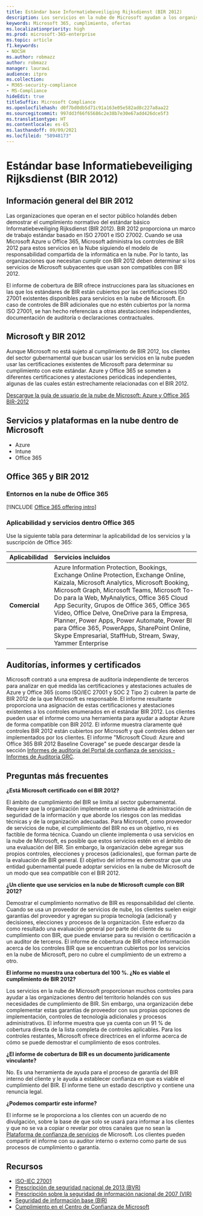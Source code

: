 ```yaml
---
title: Estándar base Informatiebeveiliging Rijksdienst (BIR 2012)
description: Los servicios en la nube de Microsoft ayudan a los organismos del sector público en los Países Bajos a cumplir con el estándar BIR 2012.
keywords: Microsoft 365, cumplimiento, ofertas
ms.localizationpriority: high
ms.prod: microsoft-365-enterprise
ms.topic: article
f1.keywords:
- NOCSH
ms.author: robmazz
author: robmazz
manager: laurawi
audience: itpro
ms.collection:
- M365-security-compliance
- MS-Compliance
hideEdit: true
titleSuffix: Microsoft Compliance
ms.openlocfilehash: d0f7bd0db5d71c91a163e05e582ad8c227a8aa22
ms.sourcegitcommit: 997dd3f66f65686c2e38b7e30e67add426dce5f3
ms.translationtype: HT
ms.contentlocale: es-ES
ms.lasthandoff: 09/09/2021
ms.locfileid: "58948173"
---
```

# <a name="baseline-informatiebeveiliging-rijksdienst-standard-bir-2012"></a>Estándar base Informatiebeveiliging Rijksdienst (BIR 2012)

## <a name="bir-2012-overview"></a>Información general del BIR 2012

Las organizaciones que operan en el sector público holandés deben demostrar el cumplimiento normativo del estándar básico Informatiebeveiliging Rijksdienst (BIR 2012). BIR 2012 proporciona un marco de trabajo estándar basado en ISO 27001 e ISO 27002. Cuando se usa Microsoft Azure u Office 365, Microsoft administra los controles de BIR 2012 para estos servicios en la Nube siguiendo el modelo de responsabilidad compartida de la informática en la nube. Por lo tanto, las organizaciones que necesitan cumplir con BIR 2012 deben determinar si los servicios de Microsoft subyacentes que usan son compatibles con BIR 2012.

El informe de cobertura de BIR ofrece instrucciones para las situaciones en las que los estándares de BIR están cubiertos por las certificaciones ISO 27001 existentes disponibles para servicios en la nube de Microsoft. En caso de controles de BIR adicionales que no estén cubiertos por la norma ISO 27001, se han hecho referencias a otras atestaciones independientes, documentación de auditoría o declaraciones contractuales.

## <a name="microsoft-and-bir-2012"></a>Microsoft y BIR 2012

Aunque Microsoft no está sujeto al cumplimiento de BIR 2012, los clientes del sector gubernamental que buscan usar los servicios en la nube pueden usar las certificaciones existentes de Microsoft para determinar su cumplimiento con este estándar. Azure y Office 365 se someten a diferentes certificaciones y atestaciones periódicas independientes, algunas de las cuales están estrechamente relacionadas con el BIR 2012.

[Descargue la guía de usuario de la nube de Microsoft: Azure y Office 365 BIR-2012](https://go.microsoft.com/fwlink/p/?linkid=2099461)

## <a name="microsoft-in-scope-cloud-platforms--services"></a>Servicios y plataformas en la nube dentro de Microsoft

- Azure
- Intune
- Office 365

## <a name="office-365-and-bir-2012"></a>Office 365 y BIR 2012

### <a name="office-365-cloud-environments"></a>Entornos en la nube de Office 365

[!INCLUDE [Office 365 offering intro](../includes/o365-offering-introduction.md)]

### <a name="office-365-applicability-and-in-scope-services"></a>Aplicabilidad y servicios dentro Office 365

Use la siguiente tabla para determinar la aplicabilidad de los servicios y la suscripción de Office 365:

| **Aplicabilidad** | **Servicios incluidos** |
|:------------------|:----------------------|
| **Comercial** | Azure Information Protection, Bookings, Exchange Online Protection, Exchange Online, Kaizala, Microsoft Analytics, Microsoft Booking, Microsoft Graph, Microsoft Teams, Microsoft To-Do para la Web, MyAnalytics, Office 365 Cloud App Security, Grupos de Office 365, Office 365 Video, Office Delve, OneDrive para la Empresa, Planner, Power Apps, Power Automate, Power BI para Office 365, PowerApps, SharePoint Online, Skype Empresarial, StaffHub, Stream, Sway, Yammer Enterprise |

## <a name="audits-reports-and-certificates"></a>Auditorías, informes y certificados

Microsoft contrató a una empresa de auditoría independiente de terceros para analizar en qué medida las certificaciones y atestaciones actuales de Azure y Office 365 (como ISO/IEC 27001 y SOC 2 Tipo 2) cubren la parte de BIR 2012 de la que Microsoft es responsable. El informe resultante proporciona una asignación de estas certificaciones y atestaciones existentes a los controles enumerados en el estándar BIR 2012. Los clientes pueden usar el informe como una herramienta para ayudar a adoptar Azure de forma compatible con BIR 2012. El informe muestra claramente qué controles BIR 2012 están cubiertos por Microsoft y qué controles deben ser implementados por los clientes. El informe "Microsoft Cloud: Azure and Office 365 BIR 2012 Baseline Coverage" se puede descargar desde la sección [Informes de auditoría del Portal de confianza de servicios - Informes de Auditoría GRC](https://servicetrust.microsoft.com/ViewPage/MSComplianceGuideV3).

## <a name="frequently-asked-questions"></a>Preguntas más frecuentes

**¿Está Microsoft certificado con el BIR 2012?**

El ámbito de cumplimiento del BIR se limita al sector gubernamental. Requiere que la organización implemente un sistema de administración de seguridad de la información y que aborde los riesgos con las medidas técnicas y de la organización adecuadas. Para Microsoft, como proveedor de servicios de nube, el cumplimiento del BIR no es un objetivo, ni es factible de forma técnica. Cuando un cliente implementa o usa servicios en la nube de Microsoft, es posible que estos servicios estén en el ámbito de una evaluación del BIR. Sin embargo, la organización debe agregar sus propios controles, elecciones y procesos (adicionales), que forman parte de la evaluación de BIR general. El objetivo del informe es demostrar que una entidad gubernamental puede adoptar servicios en la nube de Microsoft de un modo que sea compatible con el BIR 2012.

**¿Un cliente que use servicios en la nube de Microsoft cumple con BIR 2012?**

Demostrar el cumplimiento normativo de BIR es responsabilidad del cliente. Cuando se usa un proveedor de servicios de nube, los clientes suelen exigir garantías del proveedor y agregan su propia tecnología (adicional) y decisiones, elecciones y procesos de la organización. Este esfuerzo da como resultado una evaluación general por parte del cliente de su cumplimiento con BIR, que puede enviarse para su revisión o certificación a un auditor de terceros. El informe de cobertura de BIR ofrece información acerca de los controles BIR que se encuentran cubiertos por los servicios en la nube de Microsoft, pero no cubre el cumplimiento de un extremo a otro.

**El informe no muestra una cobertura del 100 %. ¿No es viable el cumplimiento de BIR 2012?**

Los servicios en la nube de Microsoft proporcionan muchos controles para ayudar a las organizaciones dentro del territorio holandés con sus necesidades de cumplimiento de BIR. Sin embargo, una organización debe complementar estas garantías de proveedor con sus propias opciones de implementación, controles de tecnología adicionales y procesos administrativos. El informe muestra que ya cuenta con un 91 % de cobertura directa de la lista completa de controles aplicables. Para los controles restantes, Microsoft ofrece directrices en el informe acerca de cómo se puede demostrar el cumplimiento de esos controles.

**¿El informe de cobertura de BIR es un documento jurídicamente vinculante?**

No. Es una herramienta de ayuda para el proceso de garantía del BIR interno del cliente y le ayuda a establecer confianza en que es viable el cumplimiento del BIR. El informe tiene un estado descriptivo y contiene una renuncia legal.

**¿Podemos compartir este informe?**

El informe se le proporciona a los clientes con un acuerdo de no divulgación, sobre la base de que solo se usará para informar a los clientes y que no se va a copiar o revelar por otros canales que no sean la [Plataforma de confianza de servicios](https://www.microsoft.com/TrustCenter/STP/default.aspx) de Microsoft. Los clientes pueden compartir el informe con su auditor interno o externo como parte de sus procesos de cumplimiento o garantía.

## <a name="resources"></a>Recursos

- [ISO-IEC 27001](offering-iso-27001.md)
- [Prescripción de seguridad nacional de 2013 (BVR)](https://wetten.overheid.nl/BWBR0033512/2013-06-01)
- [Prescripción sobre la seguridad de información nacional de 2007 (VIR)](https://wetten.overheid.nl/BWBR0022141/2007-07-01)
- [Seguridad de información base (BIR)](https://www.earonline.nl/index.php/BIR_2012)
- [Cumplimiento en el Centro de Confianza de Microsoft](https://www.microsoft.com/trust-center/compliance/compliance-overview)
